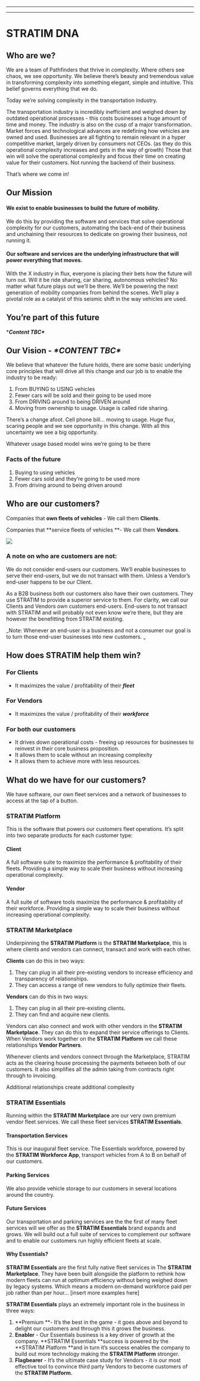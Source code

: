 
---

---

# STRATIM DNA

## Who are we?

We are a team of Pathfinders that thrive in complexity. Where others see chaos, we see opportunity. We believe there’s beauty and tremendous value in transforming complexity into something elegant, simple and intuitive. This belief governs everything that we do.

Today we’re solving complexity in the transportation industry.

The transportation industry is incredibly inefficient and weighed down by outdated operational processes - this costs businesses a huge amount of time and money. The industry is also on the cusp of a major transformation. Market forces and technological advances are redefining how vehicles are owned and used. Businesses are all fighting to remain relevant in a hyper competitive market, largely driven by consumers not CEOs. \(as they do this operational complexity increases and gets in the way of growth\) Those that win will solve the operational complexity and focus their time on creating value for their customers. Not running the backend of their business.

That’s where we come in!

## Our Mission

#### We exist to enable businesses to build the future of mobility.

We do this by providing the software and services that solve operational complexity for our customers, automating the back-end of their business and unchaining their resources to dedicate on growing their business, not running it.

#### Our software and services are the underlying infrastructure that will power everything that moves.

With the X industry in flux, everyone is placing their bets how the future will turn out. Will it be ride sharing, car sharing, autonomous vehicles? No matter what future plays out we’ll be there. We’ll be powering the next generation of mobility companies from behind the scenes. We’ll play a pivotal role as a catalyst of this seismic shift in the way vehicles are used.

## You’re part of this future

\*_**Content TBC\***_

## Our Vision - _\*CONTENT TBC\*_

We believe that whatever the future holds, there are some basic underlying core principles that will drive all this change and our job is to enable the industry to be ready:

1. From BUYING to USING vehicles
2. Fewer cars will be sold and their going to be used more
3. From DRIVING around to being DRIVEN around
4. Moving from ownership to usage. Usage is called ride sharing.

There’s a change afoot. Cell phone bill… moving to usage. Huge flux, scaring people and we see opportunity in this change. With all this uncertainty we see a big opportunity.

Whatever usage based model wins we’re going to be there

### Facts of the future

1. Buying to using vehicles
2. Fewer cars sold and they’re going to be used more
3. From driving around to being driven around

## Who are our customers?

Companies that **own fleets of vehicles** - We call them **Clients**.

Companies that **service fleets of vehicles **- We call them **Vendors**.

![](https://lh6.googleusercontent.com/TjkOOC3kinVeqXtJtXLc4JcN3J9SyH5TInF8IzEmlLF1YuK9Zt4X4bAtIrWDT0QwXtFCBjl41rbnI5bfvN7UxtqLvywHfIkBdYgVj6JYD6s60KbC8fTHdqqn3J8lj_tJ-2gVLCYk)

### A note on who are customers are not:

We do not consider end-users our customers. We’ll enable businesses to serve their end-users, but we do not transact with them. Unless a Vendor’s end-user happens to be our Client.

As a B2B business both our customers also have their own customers. They use STRATIM to provide a superior service to them. For clarity, we call our Clients and Vendors own customers end-users. End-users to not transact with STRATIM and will probably not even know we’re there, but they are however the benefitting from STRATIM existing.

_Note: Whenever an end-user is a business and not a consumer our goal is to turn those end-user businesses into new customers. _

## How does STRATIM help them win?

### For Clients

* It maximizes the value / profitability of their _**fleet**_

### For Vendors

* It maximizes the value / profitability of their _**workforce**_

### For both our customers

* It drives down operational costs - freeing up resources for businesses to reinvest in their core business proposition.
* It allows them to scale without an increasing complexity 
* It allows them to achieve more with less resources.

## What do we have for our customers?

We have software, our own fleet services and a network of businesses to access at the tap of a button.

### STRATIM Platform

This is the software that powers our customers fleet operations. It’s split into two separate products for each customer type:

#### Client

A full software suite to maximize the performance & profitability of their fleets. Providing a simple way to scale their business without increasing operational complexity.

#### Vendor

A full suite of software tools maximize the performance & profitability of their workforce. Providing a simple way to scale their business without increasing operational complexity.

### STRATIM Marketplace

Underpinning the **STRATIM Platform** is the **STRATIM Marketplace**, this is where clients and vendors can connect, transact and work with each other.

**Clients** can do this in two ways:

1. They can plug in all their pre-existing vendors to increase efficiency and transparency of relationships.
2. They can access a range of new vendors to fully optimize their fleets.

**Vendors** can do this in two ways:

1. They can plug in all their pre-existing clients.
2. They can find and acquire new clients.

Vendors can also connect and work with other vendors in the **STRATIM Marketplace**. They can do this to expand their service offerings to Clients. When Vendors work together on the **STRATIM Platform** we call these relationships **Vendor Partners**.

Whenever clients and vendors connect through the Marketplace, STRATIM acts as the clearing house processing the payments between both of our customers. It also simplifies all the admin taking from contracts right through to invoicing.

Additional relationships create additional complexity

### STRATIM Essentials 

Running within the **STRATIM Marketplace** are our very own premium vendor fleet services. We call these fleet services **STRATIM Essentials**. 

#### Transportation Services

This is our inaugural fleet service. The Essentials workforce, powered by the **STRATIM Workforce App**, transport vehicles from A to B on behalf of our customers.

#### Parking Services

We also provide vehicle storage to our customers in several locations around the country.

#### Future Services

Our transportation and parking services are the the first of many fleet services will we offer as the **STRATIM Essentials** brand expands and grows. We will build out a full suite of services to complement our software and to enable our customers run highly efficient fleets at scale.  

#### Why Essentials?

**STRATIM Essentials** are the first fully native fleet services in The **STRATIM Marketplace**. They have been built alongside the platform to rethink how modern fleets can run at optimum efficiency without being weighed down by legacy systems. Which means a modern on-demand workforce paid per job rather than per hour... \[insert more examples here\] 

**STRATIM Essentials** plays an extremely important role in the business in three ways:

1. **Premium **- It’s the best in the game - it goes above and beyond to delight our customers and through this it grows the business.
2. **Enabler** - Our Essentials business is a key driver of growth at the company. **STRATIM Essentials **success is powered by the **STRATIM Platform **and in turn it’s success enables the company to build out more technology making the **STRATIM Platform** stronger. 
3. **Flagbearer** - It’s the ultimate case study for Vendors - it is our most effective tool to convince third party Vendors to become customers of the **STRATIM Platform**.



